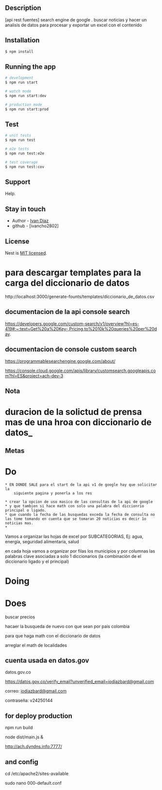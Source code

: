 ## Description

[api rest fuentes] search engine de google . buscar noticias y hacer un analisis de datos para procesar
y exportar un excel con el contenido

## Installation

```bash
$ npm install
```

## Running the app

```bash
# development
$ npm run start

# watch mode
$ npm run start:dev

# production mode
$ npm run start:prod
```

## Test

```bash
# unit tests
$ npm run test

# e2e tests
$ npm run test:e2e

# test coverage
$ npm run test:cov
```

## Support

Help.

## Stay in touch

- Author - [Ivan Diaz](https://ivancho2802.github.io/ings.ivandiaz/?trk=public_profile_project-button)
- github - [ivancho2802]

## License

Nest is [MIT licensed](LICENSE).

# para descargar templates para la carga del diccionario de datos
http://localhost:3000/generate-founts/templates/diccionario_de_datos.csv

## documentacion de la api console search

https://developers.google.com/custom-search/v1/overview?hl=es-419#:~:text=Get%20a%20Key-,Pricing,to%2010k%20queries%20per%20day.

## documentacion de console custom search

https://programmablesearchengine.google.com/about/

https://console.cloud.google.com/apis/library/customsearch.googleapis.com?hl=ES&project=ach-dev-3

 
## Nota 

# duracion de la solictud de prensa mas de una hroa con diccionario de datos_


## Metas

# Do
    * EN DONDE SALE para el start de la api v1 de google hay que solicitar la 
        siguiente pagina y ponerla a los res

    * crear la opcion de uso masico de las consultas de la api de google
    * y que tambien si hace math con solo una palabra del diccionrio principal o ligado.
    * que cuando la fecha de las busquedas exceda la fecha de consulta no las tome tomando en cuenta que se tomaran 20 noticias es decir 1o noticias mas.
    * 
    

Vamos a organizar las hojas de excel por SUBCATEGORIAS, Ej: 
agua, energía, seguridad alimentaria, salud

en cada hoja vamos a organizar por filas los municipios y por columnas
 las palabras clave asociadas a solo 1 diccionarios (la combinación de
  el diccionario ligado y el principal)

  

# Doing


# Does


buscar precios

hacaer la busqueda de nuevo con que sean por pais colombia

para que haga math con el diccionario de datos

arreglar el math de localidades


## cuenta usada en datos.gov

datos.gov.co

https://datos.gov.co/verify_email?unverified_email=iodiazbard@gmail.com

correo: iodiazbard@gmail.com

contraseña: v24250144


## for deploy production

npm run build

node dist/main.js &

http://ach.dyndns.info:7777/

## and config 

cd /etc/apache2/sites-available

sudo nano 000-default.conf

